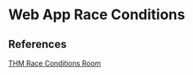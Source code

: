 # Web App Race Conditions


## References

[THM Race Conditions Room](https://tryhackme.com/r/room/raceconditionsattacks)